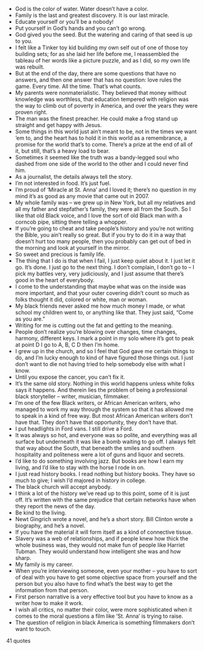  - God is the color of water. Water doesn’t have a color.
 - Family is the last and greatest discovery. It is our last miracle.
 - Educate yourself or you’ll be a nobody!
 - Put yourself in God’s hands and you can’t go wrong.
 - God gived you the seed. But the watering and caring of that seed is up to you.
 - I felt like a Tinker toy kid building my own self out of one of those toy building sets; for as she laid her life before me, I reassembled the tableau of her words like a picture puzzle, and as I did, so my own life was rebuilt.
 - But at the end of the day, there are some questions that have no answers, and then one answer that has no question: love rules the game. Every time. All the time. That’s what counts.
 - My parents were nonmaterialistic. They believed that money without knowledge was worthless, that education tempered with religion was the way to climb out of poverty in America, and over the years they were proven right.
 - The man was the finest preacher. He could make a frog stand up straight and get happy with Jesus.
 - Some things in this world just ain’t meant to be, not in the times we want ’em to, and the heart has to hold it in this world as a remembrance, a promise for the world that’s to come. There’s a prize at the end of all of it, but still, that’s a heavy load to bear.
 - Sometimes it seemed like the truth was a bandy-legged soul who dashed from one side of the world to the other and I could never find him.
 - As a journalist, the details always tell the story.
 - I’m not interested in food. It’s just fuel.
 - I’m proud of ‘Miracle at St. Anna’ and I loved it; there’s no question in my mind it’s as good as any movie that came out in 2007.
 - My whole family was – we grew up in New York, but all my relatives and all my father and stepfather’s family, they were all from the South. So I like that old Black voice, and I love the sort of old Black man with a corncob pipe, sitting there telling a whopper.
 - If you’re going to cheat and take people’s history and you’re not writing the Bible, you ain’t really so great. But if you try to do it in a way that doesn’t hurt too many people, then you probably can get out of bed in the morning and look at yourself in the mirror.
 - So sweet and precious is family life.
 - The thing that I do is that when I fail, I just keep quiet about it. I just let it go. It’s done. I just go to the next thing. I don’t complain, I don’t go to – I pick my battles very, very judiciously, and I just assume that there’s good in the heart of everybody.
 - I come to the understanding that maybe what was on the inside was more important, and that your outer covering didn’t count so much as folks thought it did, colored or white, man or woman.
 - My black friends never asked me how much money I made, or what school my children went to, or anything like that. They just said, “Come as you are.”
 - Writing for me is cutting out the fat and getting to the meaning.
 - People don’t realize you’re blowing over changes, time changes, harmony, different keys. I mark a point in my solo where it’s got to peak at point D I go to A, B, C D then I’m home.
 - I grew up in the church, and so I feel that God gave me certain things to do, and I’m lucky enough to kind of have figured those things out. I just don’t want to die not having tried to help somebody else with what I know.
 - Until you expose the cancer, you can’t fix it.
 - It’s the same old story. Nothing in this world happens unless white folks says it happens. And therein lies the problem of being a professional black storyteller – writer, musician, filmmaker.
 - I’m one of the few Black writers, or African American writers, who managed to work my way through the system so that it has allowed me to speak in a kind of free way. But most African American writers don’t have that. They don’t have that opportunity, they don’t have that.
 - I put headlights in Ford vans. I still drive a Ford.
 - It was always so hot, and everyone was so polite, and everything was all surface but underneath it was like a bomb waiting to go off. I always felt that way about the South, that beneath the smiles and southern hospitality and politeness were a lot of guns and liquor and secrets.
 - I’d like to do something involving jazz. But books are how I earn my living, and I’d like to stay with the horse I rode in on.
 - I just read history books. I read nothing but history books. They have so much to give; I wish I’d majored in history in college.
 - The black church will accept anybody.
 - I think a lot of the history we’ve read up to this point, some of it is just off. It’s written with the same prejudice that certain networks have when they report the news of the day.
 - Be kind to the living.
 - Newt Gingrich wrote a novel, and he’s a short story. Bill Clinton wrote a biography, and he’s a novel.
 - If you have the material it will form itself as a kind of connective tissue.
 - Slavery was a web of relationships, and if people knew how thick the whole business was, they would not make fun of people like Harriet Tubman. They would understand how intelligent she was and how sharp.
 - My family is my career.
 - When you’re interviewing someone, even your mother – you have to sort of deal with you have to get some objective space from yourself and the person but you also have to find what’s the best way to get the information from that person.
 - First person narrative is a very effective tool but you have to know as a writer how to make it work.
 - I wish all critics, no matter their color, were more sophisticated when it comes to the moral questions a film like ‘St. Anna’ is trying to raise.
 - The question of religion in black America is something filmmakers don’t want to touch.

41 quotes